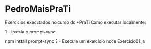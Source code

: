 # PedroMaisPraTi
Exercicios executados no curso do +PraTi
Como executar localmente:

1 - Instale o prompt-sync

  npm install prompt-sync
2 - Execute um exercício node Exercicio01.js
